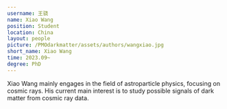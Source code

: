 ```yaml
---
username: 王骁
name: Xiao Wang
position: Student
location: China
layout: people
picture: /PMOdarkmatter/assets/authors/wangxiao.jpg
short_name: Xiao Wang
time: 2023.09~
degree: PhD
---
```


Xiao Wang mainly engages in the field of astroparticle physics, focusing on cosmic rays. His current main interest is to study possible signals of dark matter from cosmic ray data.
